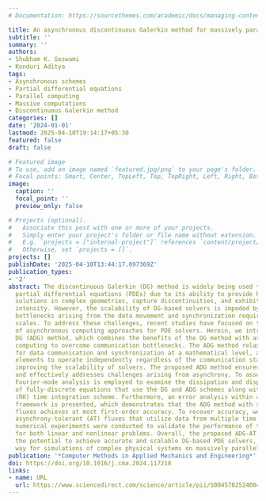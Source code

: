 ```yaml
---
# Documentation: https://sourcethemes.com/academic/docs/managing-content/

title: An asynchronous discontinuous Galerkin method for massively parallel PDE solvers
subtitle: ''
summary: ''
authors:
- Shubham K. Goswami
- Konduri Aditya
tags:
- Asynchronous schemes
- Partial differential equations
- Parallel computing
- Massive computations
- Discontinuous Galerkin method
categories: []
date: '2024-01-01'
lastmod: 2025-04-10T19:14:17+05:30
featured: false
draft: false

# Featured image
# To use, add an image named `featured.jpg/png` to your page's folder.
# Focal points: Smart, Center, TopLeft, Top, TopRight, Left, Right, BottomLeft, Bottom, BottomRight.
image:
  caption: ''
  focal_point: ''
  preview_only: false

# Projects (optional).
#   Associate this post with one or more of your projects.
#   Simply enter your project's folder or file name without extension.
#   E.g. `projects = ["internal-project"]` references `content/project/deep-learning/index.md`.
#   Otherwise, set `projects = []`.
projects: []
publishDate: '2025-04-10T13:44:17.097369Z'
publication_types:
- '2'
abstract: The discontinuous Galerkin (DG) method is widely being used to solve hyperbolic
  partial differential equations (PDEs) due to its ability to provide high-order accurate
  solutions in complex geometries, capture discontinuities, and exhibit high arithmetic
  intensity. However, the scalability of DG-based solvers is impeded by communication
  bottlenecks arising from the data movement and synchronization requirements at extreme
  scales. To address these challenges, recent studies have focused on the development
  of asynchronous computing approaches for PDE solvers. Herein, we introduce the asynchronous
  DG (ADG) method, which combines the benefits of the DG method with asynchronous
  computing to overcome communication bottlenecks. The ADG method relaxes the need
  for data communication and synchronization at a mathematical level, allowing processing
  elements to operate independently regardless of the communication status, thus potentially
  improving the scalability of solvers. The proposed ADG method ensures flux conservation
  and effectively addresses challenges arising from asynchrony. To assess its stability,
  Fourier-mode analysis is employed to examine the dissipation and dispersion behavior
  of fully-discrete equations that use the DG and ADG schemes along with the Runge–Kutta
  (RK) time integration scheme. Furthermore, an error analysis within a statistical
  framework is presented, which demonstrates that the ADG method with standard numerical
  fluxes achieves at most first-order accuracy. To recover accuracy, we introduce
  asynchrony-tolerant (AT) fluxes that utilize data from multiple time levels. Extensive
  numerical experiments were conducted to validate the performance of the ADG-AT scheme
  for both linear and nonlinear problems. Overall, the proposed ADG-AT method demonstrates
  the potential to achieve accurate and scalable DG-based PDE solvers, paving the
  way for simulations of complex physical systems on massively parallel supercomputers.
publication: '*Computer Methods in Applied Mechanics and Engineering*'
doi: https://doi.org/10.1016/j.cma.2024.117218
links:
- name: URL
  url: https://www.sciencedirect.com/science/article/pii/S0045782524004742
---
```

